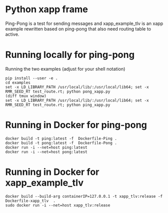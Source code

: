 # Python xapp frame
Ping-Pong is a test for sending messages and xapp_example_tlv is an xapp example rewritten based on ping-pong that also need routing table to active.

# Running locally for ping-pong

Running the two examples (adjust for your shell notation)

    pip install --user -e .
    cd examples
    set -x LD_LIBRARY_PATH /usr/local/lib/:/usr/local/lib64; set -x  RMR_SEED_RT test_route.rt; python pong_xapp.py
    (diff tmux window)
    set -x LD_LIBRARY_PATH /usr/local/lib/:/usr/local/lib64; set -x  RMR_SEED_RT test_route.rt; python ping_xapp.py

# Running in Docker for ping-pong

    docker build -t ping:latest -f  Dockerfile-Ping .
    docker build -t pong:latest -f  Dockerfile-Pong .
    docker run -i --net=host ping:latest
    docker run -i --net=host pong:latest
    
# Running in Docker for xapp_example_tlv
    
    docker build --build-arg containerIP=127.0.0.1 -t xapp_tlv:release -f  Dockerfile-xapp_tlv  .
    sudo docker run -i --net=host xapp_tlv:release
